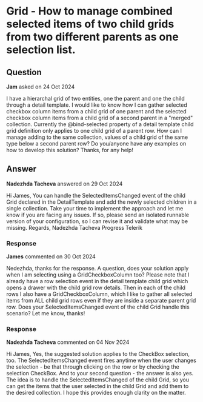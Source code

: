 # Grid - How to manage combined selected items of two child grids from two different parents as one selection list.

## Question

**Jam** asked on 24 Oct 2024

I have a hierarchal grid of two entities, one the parent and one the child through a detail template. I would like to know how I can gather selected checkbox column items from a child grid of one parent and the selected checkbox column items from a child grid of a second parent in a "merged" collection. Currently the @bind-selected property of a detail template child grid definition only applies to one child grid of a parent row. How can I manage adding to the same collection, values of a child grid of the same type below a second parent row? Do you/anyone have any examples on how to develop this solution? Thanks, for any help!

## Answer

**Nadezhda Tacheva** answered on 29 Oct 2024

Hi James, You can handle the SelectedItemsChanged event of the child Grid declared in the DetailTemplate and add the newly selected children in a single collection. Take your time to implement the approach and let me know if you are facing any issues. If so, please send an isolated runnable version of your configuration, so I can revise it and validate what may be missing. Regards, Nadezhda Tacheva Progress Telerik

### Response

**James** commented on 30 Oct 2024

Nedezhda, thanks for the response. A question, does your solution apply when I am selecting using a GridCheckboxColumn too? Please note that I already have a row selection event in the detail template child grid which opens a drawer with the child grid row details. Then in each of the child rows I also have a GridCheckboxColumn, which I like to gather all selected items from ALL child grid rows even if they are inside a separate parent grid row. Does your SelectedItemsChanged event of the child Grid handle this scenario? Let me know, thanks!

### Response

**Nadezhda Tacheva** commented on 04 Nov 2024

Hi James, Yes, the suggested solution applies to the CheckBox selection, too. The SelectedItemsChanged event fires anytime when the user changes the selection - be that through clicking on the row or by checking the selection CheckBox. And to your second question - the answer is also yes. The idea is to handle the SelectedItemsChanged of the child Grid, so you can get the items that the user selected in the child Grid and add them to the desired collection. I hope this provides enough clarity on the matter.
